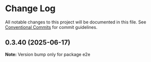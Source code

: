 # Change Log

All notable changes to this project will be documented in this file.
See [Conventional Commits](https://conventionalcommits.org) for commit guidelines.

## 0.3.40 (2025-06-17)

**Note:** Version bump only for package e2e
